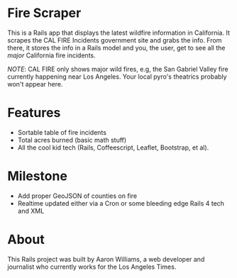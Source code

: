 # Fire Scraper

This is a Rails app that displays the latest wildfire information in California. It scrapes the CAL FIRE Incidents
government site and grabs the info. From there, it stores the info in a Rails model and you, the user, get to see
all the *major* California fire incidents. 

_NOTE_: CAL FIRE only shows major wild fires, e.g, the San Gabriel Valley fire currently happening near Los Angeles.
Your local pyro's theatrics probably won't appear here.

# Features
- Sortable table of fire incidents
- Total acres burned (basic math stuff)
- All the cool kid tech (Rails, Coffeescript, Leaflet, Bootstrap, et al).

# Milestone
- Add proper GeoJSON of counties on fire 
- Realtime updated either via a Cron or some bleeding edge Rails 4 tech and XML


# About

This Rails project was built by Aaron Williams, a web developer and journalist who currently works for the Los Angeles Times.

